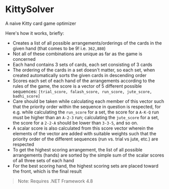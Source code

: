 # KittySolver
A naive Kitty card game optimizer

Here's how it works, briefly:
- Creates a list of all possible arrangements/orderings of the cards in the given hand (that comes to be 9! i.e. `362,880`)
- Not all of these combinations are unique as far as the game is concerned
- Each hand contains 3 sets of cards, each set consisting of 3 cards
- The ordering of the cards in a set doesn't matter, so each set, when created automatically sorts the given cards in descending order
- Scores each set of each hand of the arrangements according to the rules of the game, the score is a vector of 5 different possible sequences: `[trial_score, falash_score, run_score, jute_score, badhi_score]`
- Care should be taken while calculating each member of this vector such that the priority order within the sequence in question is respected, for e.g. while calculating the `run_score` for a set, the score for a `A-K-Q` run must be higher than an `A-2-3` run; calculating the `jute_score` for a set, the score for a `2-2-A` should be lower than `3-3-5`, and so on.
- A scalar score is also calculated from this score vector wherein the elements of the vector are added with suitable weights such that the priority order of the different sequences (run vs. trial vs jute, etc.) are respected
- To get the highest scoring arrangement, the list of all possible arrangements (hands) are sorted by the simple sum of the scalar scores of all three sets of each hand
- For the best scoring hand, the highest scoring sets are placed toward the front, which is the final result

>Note: Requires .NET Framework 4.8
